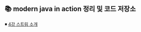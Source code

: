 ## 📚 modern java in action 정리 및 코드 저장소 

◾ [4강 스트림 소개](https://github.com/jemlog/modern_java_inAction/tree/master/src/main/java/study/mordern/chapter4)  
